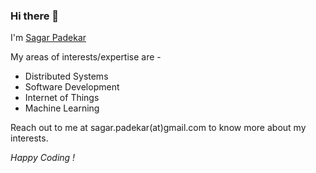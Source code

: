 ### Hi there 👋

I'm [Sagar Padekar](https://www.linkedin.com/in/sagar-padekar-56818599/)

My areas of interests/expertise are - 
- Distributed Systems
- Software Development
- Internet of Things
- Machine Learning

Reach out to me at sagar.padekar(at)gmail.com to know more about my interests.

*Happy Coding !*
